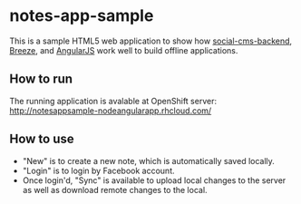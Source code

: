 notes-app-sample
================

This is a sample HTML5 web application to show how
[social-cms-backend](https://github.com/dai-shi/social-cms-backend),
[Breeze](http://www.breezejs.com/), and
[AngularJS](http://www.angularjs.org/)
work well to build offline applications.

How to run
----------

The running application is avalable at OpenShift server:
<http://notesappsample-nodeangularapp.rhcloud.com/>

How to use
----------

- "New" is to create a new note, which is automatically saved locally.
- "Login" is to login by Facebook account.
- Once login'd, "Sync" is available to upload local changes to the server as well as download remote changes to the local.
